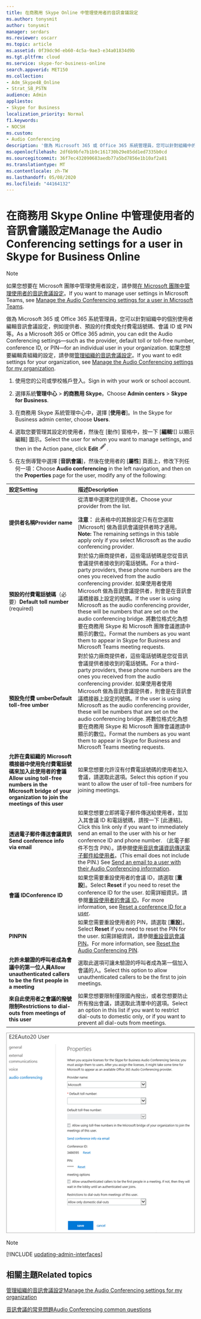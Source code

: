 ```yaml
---
title: 在商務用 Skype Online 中管理使用者的音訊會議設定
ms.author: tonysmit
author: tonysmit
manager: serdars
ms.reviewer: oscarr
ms.topic: article
ms.assetid: 0f39dc9d-eb60-4c5a-9ae3-e34a01834d9b
ms.tgt.pltfrm: cloud
ms.service: skype-for-business-online
search.appverid: MET150
ms.collection:
- Adm_Skype4B_Online
- Strat_SB_PSTN
audience: Admin
appliesto:
- Skype for Business
localization_priority: Normal
f1.keywords:
- NOCSH
ms.custom:
- Audio Conferencing
description: '做為 Microsoft 365 或 Office 365 系統管理員，您可以針對組織中的個別使用者編輯商務用 Skype Online 音訊會議設定，例如提供者、預設的付費或免付費電話號碼、會議 ID 或 PIN 等。 '
ms.openlocfilehash: 2df6b9bfe7b1b9c161730b29e85dd1ed7335b0cd
ms.sourcegitcommit: 36f7ec432090683aedb77a5bd7856e1b10af2a81
ms.translationtype: MT
ms.contentlocale: zh-TW
ms.lasthandoff: 05/08/2020
ms.locfileid: "44164132"
---
```

# <a name="manage-the-audio-conferencing-settings-for-a-user-in-skype-for-business-online"></a><span data-ttu-id="89378-103">在商務用 Skype Online 中管理使用者的音訊會議設定</span><span class="sxs-lookup"><span data-stu-id="89378-103">Manage the Audio Conferencing settings for a user in Skype for Business Online</span></span>

> [!Note]
> <span data-ttu-id="89378-104">如果您想要在 Microsoft 團隊中管理使用者設定，請參閱[在 Microsoft 團隊中管理使用者的音訊會議設定](/MicrosoftTeams/manage-the-audio-conferencing-settings-for-a-user-in-teams)。</span><span class="sxs-lookup"><span data-stu-id="89378-104">If you want to manage user settings in Microsoft Teams, see [Manage the Audio Conferencing settings for a user in Microsoft Teams](/MicrosoftTeams/manage-the-audio-conferencing-settings-for-a-user-in-teams).</span></span>

<span data-ttu-id="89378-105">做為 Microsoft 365 或 Office 365 系統管理員，您可以針對組織中的個別使用者編輯音訊會議設定，例如提供者、預設的付費或免付費電話號碼、會議 ID 或 PIN 等。</span><span class="sxs-lookup"><span data-stu-id="89378-105">As a Microsoft 365 or Office 365 admin, you can edit the Audio Conferencing settings—such as the provider, default toll or toll-free number, conference ID, or PIN—for an individual user in your organization.</span></span> <span data-ttu-id="89378-106">如果您想要編輯貴組織的設定，請參閱[管理組織的音訊會議設定](manage-the-audio-conferencing-settings-for-my-organization.md)。</span><span class="sxs-lookup"><span data-stu-id="89378-106">If you want to edit settings for your organization, see [Manage the Audio Conferencing settings for my organization](manage-the-audio-conferencing-settings-for-my-organization.md).</span></span>

 
1. <span data-ttu-id="89378-107">使用您的公司或學校帳戶登入。</span><span class="sxs-lookup"><span data-stu-id="89378-107">Sign in with your work or school account.</span></span>
    
2. <span data-ttu-id="89378-108">選擇系統**管理中心** > **的商務用 Skype**。</span><span class="sxs-lookup"><span data-stu-id="89378-108">Choose **Admin centers** > **Skype for Business**.</span></span>
    
3. <span data-ttu-id="89378-109">在商務用 Skype 系統管理中心中，選擇 [**使用者**]。</span><span class="sxs-lookup"><span data-stu-id="89378-109">In the Skype for Business admin center, choose **Users**.</span></span>
    
4. <span data-ttu-id="89378-110">選取您要管理其設定的使用者，然後在 [動作] 窗格中，按一下 [**編輯**![] 以顯示 [](../images/4d8bea48-be68-4e0e-a54c-73decf7ea4ec.png)編輯] 圖示。</span><span class="sxs-lookup"><span data-stu-id="89378-110">Select the user for whom you want to manage settings, and then in the Action pane, click **Edit**![Shows the Edit icon](../images/4d8bea48-be68-4e0e-a54c-73decf7ea4ec.png).</span></span>
    
5. <span data-ttu-id="89378-111">在左側導覽中選擇 [**音訊會議**]，然後在使用者的 [**屬性**] 頁面上，修改下列任何一項：</span><span class="sxs-lookup"><span data-stu-id="89378-111">Choose **Audio conferencing** in the left navigation, and then on the **Properties** page for the user, modify any of the following:</span></span>
    
|<span data-ttu-id="89378-112">**設定**</span><span class="sxs-lookup"><span data-stu-id="89378-112">**Setting**</span></span>|<span data-ttu-id="89378-113">**描述**</span><span class="sxs-lookup"><span data-stu-id="89378-113">**Description**</span></span>|
|:-----|:-----|
|<span data-ttu-id="89378-114">**提供者名稱**</span><span class="sxs-lookup"><span data-stu-id="89378-114">**Provider name**</span></span> <br/> |<span data-ttu-id="89378-115">從清單中選擇您的提供者。</span><span class="sxs-lookup"><span data-stu-id="89378-115">Choose your provider from the list.</span></span>  <br/><br/> <span data-ttu-id="89378-116">**注意：** 此表格中的其餘設定只有在您選取 [Microsoft] 做為音訊會議提供者時才適用。</span><span class="sxs-lookup"><span data-stu-id="89378-116">**Note:** The remaining settings in this table apply only if you select Microsoft as the audio conferencing provider.</span></span>           |
|<span data-ttu-id="89378-117">**預設的付費電話號碼**（必要）</span><span class="sxs-lookup"><span data-stu-id="89378-117">**Default toll number** (required)</span></span> <br/> |<span data-ttu-id="89378-118">對於協力廠商提供者，這些電話號碼是您從音訊會議提供者接收到的電話號碼。</span><span class="sxs-lookup"><span data-stu-id="89378-118">For a third-party providers, these phone numbers are the ones you received from the audio conferencing provider.</span></span> <span data-ttu-id="89378-119">如果使用者使用 Microsoft 做為音訊會議提供者，則會是在音訊會議橋接器上設定的號碼。</span><span class="sxs-lookup"><span data-stu-id="89378-119">If the user is using Microsoft as the audio conferencing provider, these will be numbers that are set on the audio conferencing bridge.</span></span> <span data-ttu-id="89378-120">將數位格式化為想要在商務用 Skype 和 Microsoft 團隊會議邀請中顯示的數位。</span><span class="sxs-lookup"><span data-stu-id="89378-120">Format the numbers as you want them to appear in Skype for Business and Microsoft Teams meeting requests.</span></span>  <br/> |
|<span data-ttu-id="89378-121">**預設免付費 umber**</span><span class="sxs-lookup"><span data-stu-id="89378-121">**Default toll-free umber**</span></span> <br/> |<span data-ttu-id="89378-122">對於協力廠商提供者，這些電話號碼是您從音訊會議提供者接收到的電話號碼。</span><span class="sxs-lookup"><span data-stu-id="89378-122">For a third-party providers, these phone numbers are the ones you received from the audio conferencing provider.</span></span> <span data-ttu-id="89378-123">如果使用者使用 Microsoft 做為音訊會議提供者，則會是在音訊會議橋接器上設定的號碼。</span><span class="sxs-lookup"><span data-stu-id="89378-123">If the user is using Microsoft as the audio conferencing provider, these will be numbers that are set on the audio conferencing bridge.</span></span> <span data-ttu-id="89378-124">將數位格式化為想要在商務用 Skype 和 Microsoft 團隊會議邀請中顯示的數位。</span><span class="sxs-lookup"><span data-stu-id="89378-124">Format the numbers as you want them to appear in Skype for Business and Microsoft Teams meeting requests.</span></span>  <br/> |
|<span data-ttu-id="89378-125">**允許在貴組織的 Microsoft 橋接器中使用免付費電話號碼來加入此使用者的會議**</span><span class="sxs-lookup"><span data-stu-id="89378-125">**Allow using toll-free numbers in the Microsoft bridge of your organization to join the meetings of this user**</span></span> <br/> |<span data-ttu-id="89378-126">如果您想要允許沒有付費電話號碼的使用者加入會議，請選取此選項。</span><span class="sxs-lookup"><span data-stu-id="89378-126">Select this option if you want to allow the user of toll-free numbers for joining meetings.</span></span>  <br/> |
|<span data-ttu-id="89378-127">**透過電子郵件傳送會議資訊**</span><span class="sxs-lookup"><span data-stu-id="89378-127">**Send conference info via email**</span></span> <br/> |<span data-ttu-id="89378-128">如果您想要立即將電子郵件傳送給使用者，並加入其會議 ID 和電話號碼，請按一下 [此連結]。</span><span class="sxs-lookup"><span data-stu-id="89378-128">Click this link only if you want to immediately send an email to the user with his or her conference ID and phone number.</span></span> <span data-ttu-id="89378-129">（此電子郵件不包含 PIN）。請參閱[使用音訊會議資訊傳送電子郵件給使用者](send-an-email-to-a-user-with-their-dial-in-information.md)。</span><span class="sxs-lookup"><span data-stu-id="89378-129">(This email does not include the PIN.) See [Send an email to a user with their Audio Conferencing information](send-an-email-to-a-user-with-their-dial-in-information.md).</span></span>  <br/> |
|<span data-ttu-id="89378-130">**會議 ID**</span><span class="sxs-lookup"><span data-stu-id="89378-130">**Conference ID**</span></span> <br/> |<span data-ttu-id="89378-131">如果您需要重設使用者的會議 ID，請選取 [**重設**]。</span><span class="sxs-lookup"><span data-stu-id="89378-131">Select **Reset** if you need to reset the conference ID for the user.</span></span> <span data-ttu-id="89378-132">如需詳細資訊，請參閱[重設使用者的會議 ID](reset-a-conference-id-for-a-user.md)。</span><span class="sxs-lookup"><span data-stu-id="89378-132">For more information, see [Reset a conference ID for a user](reset-a-conference-id-for-a-user.md).</span></span>  <br/> |
|<span data-ttu-id="89378-133">**PIN**</span><span class="sxs-lookup"><span data-stu-id="89378-133">**PIN**</span></span> <br/> |<span data-ttu-id="89378-134">如果您需要重設使用者的 PIN，請選取 [**重設**]。</span><span class="sxs-lookup"><span data-stu-id="89378-134">Select **Reset** if you need to reset the PIN for the user.</span></span> <span data-ttu-id="89378-135">如需詳細資訊，請參閱[重設音訊會議 PIN](reset-the-audio-conferencing-pin.md)。</span><span class="sxs-lookup"><span data-stu-id="89378-135">For more information, see [Reset the Audio Conferencing PIN](reset-the-audio-conferencing-pin.md).</span></span>  <br/> |
|<span data-ttu-id="89378-136">**允許未驗證的呼叫者成為會議中的第一位人員**</span><span class="sxs-lookup"><span data-stu-id="89378-136">**Allow unauthenticated callers to be the first people in a meeting**</span></span> <br/> |<span data-ttu-id="89378-137">選取此選項可讓未驗證的呼叫者成為第一個加入會議的人。</span><span class="sxs-lookup"><span data-stu-id="89378-137">Select this option to allow unauthenticated callers to be the first to join meetings.</span></span>  <br/> |
|<span data-ttu-id="89378-138">**來自此使用者之會議的撥號限制**</span><span class="sxs-lookup"><span data-stu-id="89378-138">**Restrictions to dial-outs from meetings of this user**</span></span> <br/> |<span data-ttu-id="89378-139">如果您想要限制僅限國內撥出，或者您想要防止所有撥出會議，請選取此清單中的選項。</span><span class="sxs-lookup"><span data-stu-id="89378-139">Select an option in this list if you want to restrict dial-outs to domestic only, or if you want to prevent all dial-outs from meetings.</span></span>  <br/> |
  
![顯示使用者的 [音訊會議屬性] 頁面](../images/228550f7-92be-416d-9ab1-7c2ef54dd4e6.png)

> [!Note]
> [!INCLUDE [updating-admin-interfaces](../includes/updating-admin-interfaces.md)]

## <a name="related-topics"></a><span data-ttu-id="89378-141">相關主題</span><span class="sxs-lookup"><span data-stu-id="89378-141">Related topics</span></span>

[<span data-ttu-id="89378-142">管理組織的音訊會議設定</span><span class="sxs-lookup"><span data-stu-id="89378-142">Manage the Audio Conferencing settings for my organization</span></span>](manage-the-audio-conferencing-settings-for-my-organization.md)

[<span data-ttu-id="89378-143">音訊會議的常見問題</span><span class="sxs-lookup"><span data-stu-id="89378-143">Audio Conferencing common questions</span></span>](/MicrosoftTeams/audio-conferencing-common-questions)
